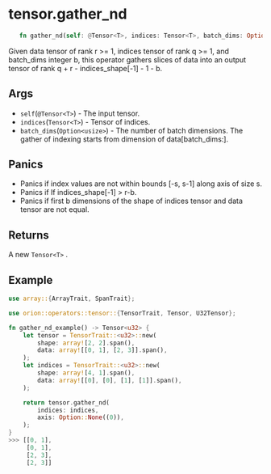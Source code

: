 # tensor.gather_nd

```rust 
   fn gather_nd(self: @Tensor<T>, indices: Tensor<T>, batch_dims: Option<usize>) -> Tensor<T>;
```

Given data tensor of rank r >= 1, indices tensor of rank q >= 1, and batch_dims integer b, this operator gathers slices of data into an output tensor of rank q + r - indices_shape[-1] - 1 - b.

## Args

* `self`(`@Tensor<T>`) - The input tensor.
* `indices`(`Tensor<T>`) - Tensor of indices.
* `batch_dims`(`Option<usize>`) -  The number of batch dimensions. The gather of indexing starts from dimension of data[batch_dims:].

## Panics

* Panics if index values are not within bounds [-s, s-1] along axis of size s.
* Panics if If indices_shape[-1] > r-b.
* Panics if first b dimensions of the shape of indices tensor and data tensor are not equal.

## Returns 

A new `Tensor<T>` .

## Example

```rust
use array::{ArrayTrait, SpanTrait};

use orion::operators::tensor::{TensorTrait, Tensor, U32Tensor};

fn gather_nd_example() -> Tensor<u32> {
    let tensor = TensorTrait::<u32>::new(
        shape: array![2, 2].span(), 
        data: array![[0, 1], [2, 3]].span(), 
    );
    let indices = TensorTrait::<u32>::new(
        shape: array![4, 1].span(), 
        data: array![[0], [0], [1], [1]].span(), 
    );

    return tensor.gather_nd(
        indices: indices, 
        axis: Option::None((0)), 
    );
}
>>> [[0, 1],
     [0, 1],
     [2, 3],
     [2, 3]]
```
